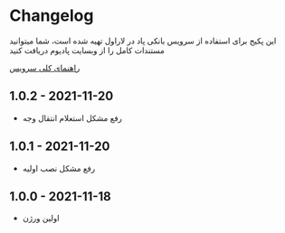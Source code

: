 # Changelog
این پکیج برای استفاده از سرویس بانکی پاد در لاراول تهیه شده است، شما میتوانید مستندات کامل را از وبسایت پادیوم دریافت
کنید

[راهنمای کلی سرویس](https://podium.ir/services/2974845/%D8%B3%D8%B1%D9%88%DB%8C%D8%B3%E2%80%8C%D9%87%D8%A7%DB%8C%20%D8%A8%D8%A7%D9%86%DA%A9%20%D9%BE%D8%A7%D8%B3%D8%A7%D8%B1%DA%AF%D8%A7%D8%AF)

## 1.0.2 - 2021-11-20
- رفع مشکل استعلام انتقال وجه


## 1.0.1 - 2021-11-20
- رفع مشکل نصب اولیه


## 1.0.0 - 2021-11-18
- اولین ورژن
